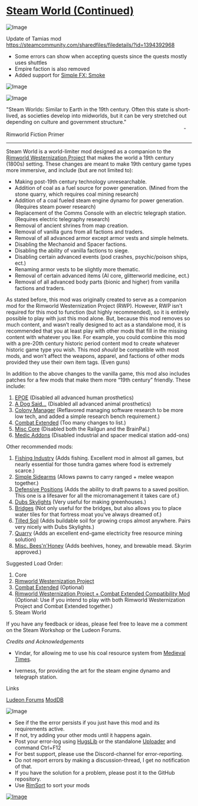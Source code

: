 # [Steam World (Continued)](https://steamcommunity.com/sharedfiles/filedetails/?id=2238859064)

![Image](https://i.imgur.com/buuPQel.png)

Update of Tamias mod
https://steamcommunity.com/sharedfiles/filedetails/?id=1394392968

- Some errors can show when accepting quests since the quests mostly uses shuttles
- Empire faction is also removed
- Added support for [Simple FX: Smoke](https://steamcommunity.com/sharedfiles/filedetails/?id=2574489704)

![Image](https://i.imgur.com/pufA0kM.png)
	
![Image](https://i.imgur.com/Z4GOv8H.png)

"Steam Worlds: Similar to Earth in the 19th century. Often this state is short-lived, as societies develop into midworlds, but it can be very stretched out depending on culture and government structure."
⠀⠀⠀⠀⠀⠀⠀⠀⠀⠀⠀⠀⠀⠀⠀⠀⠀⠀⠀⠀⠀⠀⠀⠀⠀⠀⠀⠀⠀⠀⠀⠀⠀⠀⠀⠀⠀⠀⠀⠀⠀⠀⠀⠀⠀⠀⠀- Rimworld Fiction Primer
__________________________________________________________________________

Steam World is a world-limiter mod designed as a companion to the [Rimworld Westernization Project](https://steamcommunity.com/workshop/filedetails/?id=1119081000) that makes the world a 19th century (1800s) setting. These changes are meant to make 19th century game types more immersive, and include (but are not limited to):

- Making post-19th century technology unresearchable.
- Addition of coal as a fuel source for power generation. (Mined from the stone quarry, which requires coal mining research)
- Addition of a coal fueled steam engine dynamo for power generation. (Requires steam power research)
- Replacement of the Comms Console with an electric telegraph station. (Requires electric telegraphy research)
- Removal of ancient shrines from map creation.
- Removal of vanilla guns from all factions and traders.
- Removal of all advanced armor except armor vests and simple helmets.
- Disabling the Mechanoid and Spacer factions.
- Disabling the ability of vanilla factions to siege.
- Disabling certain advanced events (pod crashes, psychic/poison ships, ect.)
- Renaming armor vests to be slightly more thematic.
- Removal of certain advanced items (AI core, glitterworld medicine, ect.)
- Removal of all advanced body parts (bionic and higher) from vanilla factions and traders.

As stated before, this mod was originally created to serve as a companion mod for the Rimworld Westernization Project (RWP). However, RWP isn't required for this mod to function (but highly recommended), so it is entirely possible to play with just this mod alone. But, because this mod removes so much content, and wasn’t really designed to act as a standalone mod, it is recommended that you at least play with other mods that fill in the missing content with whatever you like. For example, you could combine this mod with a pre-20th century historic period content mod to create whatever historic game type you wish. This mod *should* be compatible with most mods, and won’t affect the weapons, apparel, and factions of other mods provided they use their own item tags. (Even guns)

In addition to the above changes to the vanilla game, this mod also includes patches for a few mods that make them more “19th century” friendly. These include:

1. [EPOE](http://steamcommunity.com/sharedfiles/filedetails/?id=725956940) (Disabled all advanced human prosthetics)
4. [A Dog Said...](http://steamcommunity.com/sharedfiles/filedetails/?id=746425621) (Disabled all advanced animal prosthetics)
5. [Colony Manager](http://steamcommunity.com/sharedfiles/filedetails/?id=715565262) (Reflavored managing software research to be more low tech, and added a simple research bench requirement.)
6. [Combat Extended](https://steamcommunity.com/workshop/filedetails/?id=960196012) (Too many changes to list.)
7. [Misc Core](https://steamcommunity.com/workshop/filedetails/?id=704181221) (Disabled both the Railgun and the BrainPal.)
8. [Medic Addons](https://steamcommunity.com/sharedfiles/filedetails/?id=786233894) (Disabled industrial and spacer medical station add-ons)

Other recommended mods:

1. [Fishing Industry](http://steamcommunity.com/sharedfiles/filedetails/?id=758810805) (Adds fishing. Excellent mod in almost all games, but nearly essential for those tundra games where food is extremely scarce.)
2. [Simple Sidearms](http://steamcommunity.com/sharedfiles/filedetails/?id=927155256) (Allows pawns to carry ranged + melee weapon together.)
3. [Defensive Positions](http://steamcommunity.com/sharedfiles/filedetails/?id=761219125) (Adds the ability to draft pawns to a saved position. This one is a lifesaver for all the micromanagement it takes care of.)
4. [Dubs Skylights](http://steamcommunity.com/sharedfiles/filedetails/?id=833899765) (Very useful for making greenhouses.)
5. [Bridges](http://steamcommunity.com/sharedfiles/filedetails/?id=788610933) (Not only useful for the bridges, but also allows you to place water tiles for that fortress moat you’ve always dreamed of.)
6. [Tilled Soil](http://steamcommunity.com/sharedfiles/filedetails/?id=725747149) (Adds buildable soil for growing crops almost anywhere. Pairs very nicely with Dubs Skylights.)
7. [Quarry](http://steamcommunity.com/sharedfiles/filedetails/?id=1208163715) (Adds an excellent end-game electricity free resource mining solution)
8. [Misc. Bees'n'Honey](http://steamcommunity.com/sharedfiles/filedetails/?id=766264659) (Adds beehives, honey, and brewable mead. Skyrim approved.)

Suggested Load Order:

1. Core
2. [Rimworld Westernization Project](https://steamcommunity.com/workshop/filedetails/?id=1119081000)
3. [Combat Extended](https://steamcommunity.com/workshop/filedetails/?id=960196012) (Optional)
4. [Rimworld Westernization Project + Combat Extended Compatibility Mod](https://steamcommunity.com/sharedfiles/filedetails/?id=1386157873) (Optional: Use if you intend to play with both Rimworld Westernization Project and Combat Extended together.)
5. Steam World

If you have any feedback or ideas, please feel free to leave me a comment on the Steam Workshop or the Ludeon Forums.

*Credits and Acknowledgements*

- Vindar, for allowing me to use his coal resource system from [Medieval Times](http://steamcommunity.com/sharedfiles/filedetails/?id=732569232).

- Iverness, for providing the art for the steam engine dynamo and telegraph station.

Links

[Ludeon Forums](https://ludeon.com/forums/index.php?topic=41580)
[ModDB](https://www.moddb.com/games/rimworld/downloads/steam-world-19th-century)


![Image](https://i.imgur.com/PwoNOj4.png)



-  See if the the error persists if you just have this mod and its requirements active.
-  If not, try adding your other mods until it happens again.
-  Post your error-log using [HugsLib](https://steamcommunity.com/workshop/filedetails/?id=818773962) or the standalone [Uploader](https://steamcommunity.com/sharedfiles/filedetails/?id=2873415404) and command Ctrl+F12
-  For best support, please use the Discord-channel for error-reporting.
-  Do not report errors by making a discussion-thread, I get no notification of that.
-  If you have the solution for a problem, please post it to the GitHub repository.
-  Use [RimSort](https://github.com/RimSort/RimSort/releases/latest) to sort your mods



[![Image](https://img.shields.io/github/v/release/emipa606/SteamWorld?label=latest%20version&style=plastic&color=9f1111&labelColor=black)](https://steamcommunity.com/sharedfiles/filedetails/changelog/2238859064)
